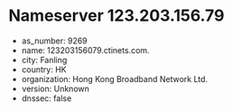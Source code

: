 # Nameserver 123.203.156.79

* as_number: 9269
* name: 123203156079.ctinets.com.
* city: Fanling
* country: HK
* organization: Hong Kong Broadband Network Ltd.
* version: Unknown
* dnssec: false
